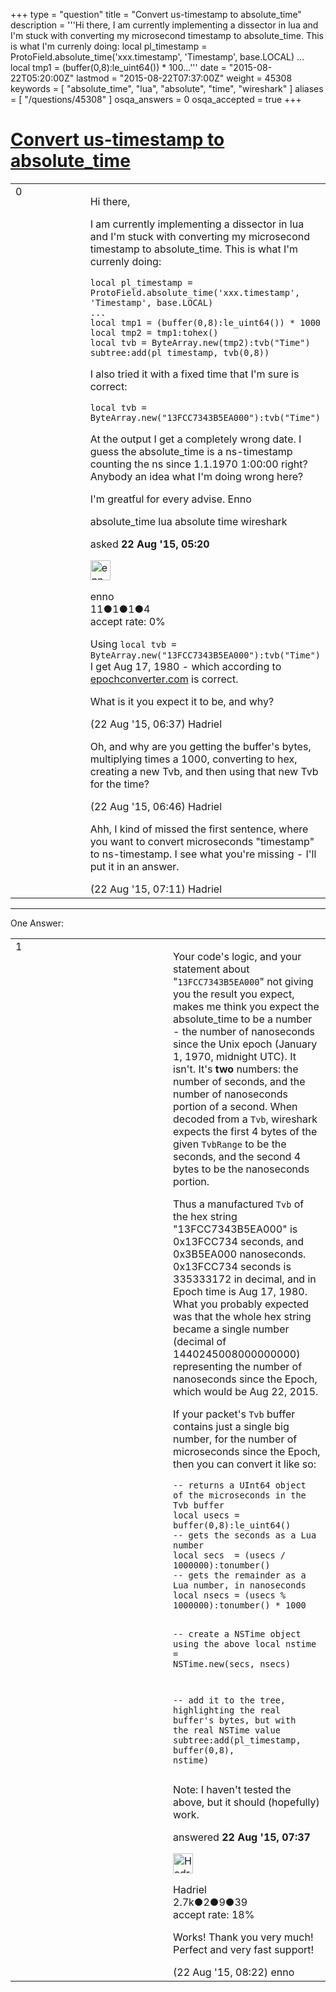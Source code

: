 +++
type = "question"
title = "Convert us-timestamp to absolute_time"
description = '''Hi there, I am currently implementing a dissector in lua and I&#x27;m stuck with converting my microsecond timestamp to absolute_time. This is what I&#x27;m currenly doing: local pl_timestamp = ProtoField.absolute_time(&#x27;xxx.timestamp&#x27;, &#x27;Timestamp&#x27;, base.LOCAL) ...  local tmp1 = (buffer(0,8):le_uint64()) * 100...'''
date = "2015-08-22T05:20:00Z"
lastmod = "2015-08-22T07:37:00Z"
weight = 45308
keywords = [ "absolute_time", "lua", "absolute", "time", "wireshark" ]
aliases = [ "/questions/45308" ]
osqa_answers = 0
osqa_accepted = true
+++

<div class="headNormal">

# [Convert us-timestamp to absolute\_time](/questions/45308/convert-us-timestamp-to-absolute_time)

</div>

<div id="main-body">

<div id="askform">

<table id="question-table" style="width:100%;"><colgroup><col style="width: 50%" /><col style="width: 50%" /></colgroup><tbody><tr class="odd"><td style="width: 30px; vertical-align: top"><div class="vote-buttons"><div id="post-45308-score" class="post-score" title="current number of votes">0</div><div id="favorite-count" class="favorite-count"></div></div></td><td><div id="item-right"><div class="question-body"><p>Hi there,</p><p>I am currently implementing a dissector in lua and I'm stuck with converting my microsecond timestamp to absolute_time. This is what I'm currenly doing:</p><pre><code>local pl_timestamp = ProtoField.absolute_time(&#39;xxx.timestamp&#39;, &#39;Timestamp&#39;, base.LOCAL)
...      
local tmp1 = (buffer(0,8):le_uint64()) * 1000
local tmp2 = tmp1:tohex()
local tvb = ByteArray.new(tmp2):tvb(&quot;Time&quot;)
subtree:add(pl_timestamp, tvb(0,8))</code></pre><p>I also tried it with a fixed time that I'm sure is correct:</p><pre><code>local tvb = ByteArray.new(&quot;13FCC7343B5EA000&quot;):tvb(&quot;Time&quot;)</code></pre><p>At the output I get a completely wrong date. I guess the absolute_time is a ns-timestamp counting the ns since 1.1.1970 1:00:00 right? Anybody an idea what I'm doing wrong here?</p><p>I'm greatful for every advise. Enno</p></div><div id="question-tags" class="tags-container tags">absolute_time lua absolute time wireshark</div><div id="question-controls" class="post-controls"></div><div class="post-update-info-container"><div class="post-update-info post-update-info-user"><p>asked <strong>22 Aug '15, 05:20</strong></p><img src="https://secure.gravatar.com/avatar/e0a83cd3b1bd17b3f4b28e396c496e31?s=32&amp;d=identicon&amp;r=g" class="gravatar" width="32" height="32" alt="enno&#39;s gravatar image" /><p>enno<br />
<span class="score" title="11 reputation points">11</span><span title="1 badges"><span class="badge1">●</span><span class="badgecount">1</span></span><span title="1 badges"><span class="silver">●</span><span class="badgecount">1</span></span><span title="4 badges"><span class="bronze">●</span><span class="badgecount">4</span></span><br />
<span class="accept_rate" title="Rate of the user&#39;s accepted answers">accept rate:</span> <span title="enno has no accepted answers">0%</span></p></div></div><div id="comments-container-45308" class="comments-container"><span id="45309"></span><div id="comment-45309" class="comment"><div id="post-45309-score" class="comment-score"></div><div class="comment-text"><p>Using <code>local tvb = ByteArray.new("13FCC7343B5EA000"):tvb("Time")</code> I get Aug 17, 1980 - which according to <a href="http://www.epochconverter.com">epochconverter.com</a> is correct.</p><p>What is it you expect it to be, and why?</p></div><div id="comment-45309-info" class="comment-info"><span class="comment-age">(22 Aug '15, 06:37)</span> Hadriel</div></div><span id="45310"></span><div id="comment-45310" class="comment"><div id="post-45310-score" class="comment-score"></div><div class="comment-text"><p>Oh, and why are you getting the buffer's bytes, multiplying times a 1000, converting to hex, creating a new Tvb, and then using that new Tvb for the time?</p></div><div id="comment-45310-info" class="comment-info"><span class="comment-age">(22 Aug '15, 06:46)</span> Hadriel</div></div><span id="45311"></span><div id="comment-45311" class="comment"><div id="post-45311-score" class="comment-score"></div><div class="comment-text"><p>Ahh, I kind of missed the first sentence, where you want to convert microseconds "timestamp" to ns-timestamp. I see what you're missing - I'll put it in an answer.</p></div><div id="comment-45311-info" class="comment-info"><span class="comment-age">(22 Aug '15, 07:11)</span> Hadriel</div></div></div><div id="comment-tools-45308" class="comment-tools"></div><div class="clear"></div><div id="comment-45308-form-container" class="comment-form-container"></div><div class="clear"></div></div></td></tr></tbody></table>

------------------------------------------------------------------------

<div class="tabBar">

<span id="sort-top"></span>

<div class="headQuestions">

One Answer:

</div>

</div>

<span id="45312"></span>

<div id="answer-container-45312" class="answer accepted-answer">

<table style="width:100%;"><colgroup><col style="width: 50%" /><col style="width: 50%" /></colgroup><tbody><tr class="odd"><td style="width: 30px; vertical-align: top"><div class="vote-buttons"><div id="post-45312-score" class="post-score" title="current number of votes">1</div></div></td><td><div class="item-right"><div class="answer-body"><p>Your code's logic, and your statement about "<code>13FCC7343B5EA000</code>" not giving you the result you expect, makes me think you expect the absolute_time to be a number - the number of nanoseconds since the Unix epoch (January 1, 1970, midnight UTC). It isn't. It's <strong>two</strong> numbers: the number of seconds, and the number of nanoseconds portion of a second. When decoded from a <code>Tvb</code>, wireshark expects the first 4 bytes of the given <code>TvbRange</code> to be the seconds, and the second 4 bytes to be the nanoseconds portion.</p><p>Thus a manufactured <code>Tvb</code> of the hex string "13FCC7343B5EA000" is 0x13FCC734 seconds, and 0x3B5EA000 nanoseconds. 0x13FCC734 seconds is 335333172 in decimal, and in Epoch time is Aug 17, 1980. What you probably expected was that the whole hex string became a single number (decimal of 1440245008000000000) representing the number of nanoseconds since the Epoch, which would be Aug 22, 2015.</p><p>If your packet's <code>Tvb</code> buffer contains just a single big number, for the number of microseconds since the Epoch, then you can convert it like so:</p><pre><code>-- returns a UInt64 object of the microseconds in the Tvb buffer
local usecs = buffer(0,8):le_uint64()
-- gets the seconds as a Lua number
local secs  = (usecs / 1000000):tonumber()
-- gets the remainder as a Lua number, in nanoseconds
local nsecs = (usecs % 1000000):tonumber() * 1000

-- create a NSTime object using the above
local nstime = NSTime.new(secs, nsecs)

-- add it to the tree, highlighting the real buffer&#39;s bytes, but with the real NSTime value
subtree:add(pl_timestamp, buffer(0,8), nstime)</code></pre><p>Note: I haven't tested the above, but it should (hopefully) work.</p></div><div class="answer-controls post-controls"></div><div class="post-update-info-container"><div class="post-update-info post-update-info-user"><p>answered <strong>22 Aug '15, 07:37</strong></p><img src="https://secure.gravatar.com/avatar/d02f20c18a7742ec73a666f1974bf6dc?s=32&amp;d=identicon&amp;r=g" class="gravatar" width="32" height="32" alt="Hadriel&#39;s gravatar image" /><p>Hadriel<br />
<span class="score" title="2652 reputation points"><span>2.7k</span></span><span title="2 badges"><span class="badge1">●</span><span class="badgecount">2</span></span><span title="9 badges"><span class="silver">●</span><span class="badgecount">9</span></span><span title="39 badges"><span class="bronze">●</span><span class="badgecount">39</span></span><br />
<span class="accept_rate" title="Rate of the user&#39;s accepted answers">accept rate:</span> <span title="Hadriel has 30 accepted answers">18%</span></p></div></div><div id="comments-container-45312" class="comments-container"><span id="45313"></span><div id="comment-45313" class="comment"><div id="post-45313-score" class="comment-score"></div><div class="comment-text"><p>Works! Thank you very much! Perfect and very fast support!</p></div><div id="comment-45313-info" class="comment-info"><span class="comment-age">(22 Aug '15, 08:22)</span> enno</div></div></div><div id="comment-tools-45312" class="comment-tools"></div><div class="clear"></div><div id="comment-45312-form-container" class="comment-form-container"></div><div class="clear"></div></div></td></tr></tbody></table>

</div>

<div class="paginator-container-left">

</div>

</div>

</div>

